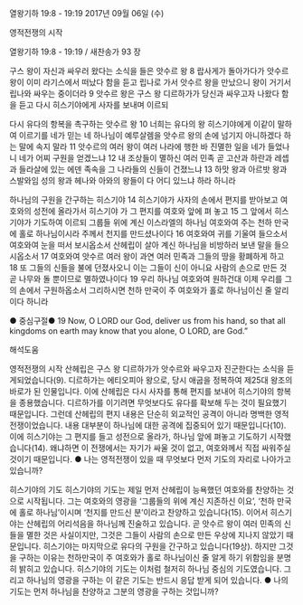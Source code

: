 열왕기하 19:8 - 19:19 
2017년 09월 06일 (수)

영적전쟁의 시작



열왕기하 19:8 - 19:19 / 새찬송가 93 장


구스 왕이 자신과 싸우러 왔다는 소식을 들은 앗수르 왕
8 랍사게가 돌아가다가 앗수르 왕이 이미 라기스에서 떠났다 함을 듣고 립나로 가서 앗수르 왕을 만났으니 왕이 거기서 립나와 싸우는 중이더라 9 앗수르 왕은 구스 왕 디르하가가 당신과 싸우고자 나왔다 함을 듣고 다시 히스기야에게 사자를 보내며 이르되

다시 유다의 항복을 촉구하는 앗수르 왕
10 너희는 유다의 왕 히스기야에게 이같이 말하여 이르기를 네가 믿는 네 하나님이
예루살렘을 앗수르 왕의 손에 넘기지 아니하겠다 하는 말에 속지 말라 11 앗수르의
여러 왕이 여러 나라에 행한 바 진멸한 일을 네가 들었나니 네가 어찌 구원을 얻겠느냐 12 내 조상들이 멸하신 여러 민족 곧 고산과 하란과 레셉과 들라살에 있는 에덴 족속을 그 나라들의 신들이 건졌느냐 13 하맛 왕과 아르밧 왕과 스발와임 성의 왕과 헤나와 아와의 왕들이 다 어디 있느냐 하라 하니라

하나님의 구원을 간구하는 히스기야
14 히스기야가 사자의 손에서 편지를 받아보고 여호와의 성전에 올라가서 히스기야
가 그 편지를 여호와 앞에 펴 놓고 15 그 앞에서 히스기야가 기도하여 이르되 그룹들 위에 계신 이스라엘의 하나님 여호와여 주는 천하 만국에 홀로 하나님이시라 주께서 천지를 만드셨나이다 16 여호와여 귀를 기울여 들으소서 여호와여 눈을 떠서 보시옵소서 산헤립이 살아 계신 하나님을 비방하러 보낸 말을 들으시옵소서 17 여호와여 앗수르 여러 왕이 과연 여러 민족과 그들의 땅을 황폐하게 하고 18 또 그들의 신들을 불에 던졌사오니 이는 그들이 신이 아니요 사람의 손으로 만든 것 곧 나무와 돌 뿐이므로 멸하였나이다 19 우리 하나님 여호와여 원하건대 이제 우리를 그의 손에서 구원하옵소서 그리하시면 천하 만국이 주 여호와가 홀로 하나님이신 줄 알리이다 하니라

● 중심구절● 19 Now, O LORD our God, deliver us from his hand, so that all kingdoms on earth may know that you alone, O LORD, are God.”

해석도움





영적전쟁의 시작
산헤립은 구스 왕 디르하가가 앗수르와 싸우고자 진군한다는 소식을 듣게되었습니다(9). 디르하가는 에티오피아 왕으로, 당시 애굽을 정복하여 제25대 왕조의 바로가 된 인물입니다. 이에 산헤립은 다시 사자를 통해 편지를 보내어 히스기야의 항복을 종용했습니다. 디르하가를 이기려면 무엇보다도 유다를 확보해 두는 것이 필요했기 때문입니다. 그런데 산헤립의 편지 내용은 단순히 외교적인 공격이 아니라 명백한 영적전쟁이었습니다. 내용 대부분이 하나님에 대한 공격에 집중되어 있기 때문입니다(10). 이에 히스기야는 그 편지를 들고 성전으로 올라가, 하나님 앞에 펴놓고 기도하기 시작했습니다(14). 왜냐하면 이 전쟁에서는 자기가 싸울 것이 없고, 여호와께서 직접 싸워주실 것이기 때문입니다.
● 나는 영적전쟁이 있을 때 무엇보다 먼저 기도의 자리로 나아가고 있습니까?

히스기야의 기도
히스기야의 기도는 제일 먼저 산헤립이 능욕했던 여호와를 찬양하는 것으로 시작됩니다. 그는 여호와의 영광을 ‘그룹들의 위에 계신 지존하신 이요’, ‘천하 만국에 홀로 하나님’이시며 ‘천지를 만드신 분’이라고 찬양하고 있습니다(15). 이어서 히스기야는 산헤립의 어리석음을 하나님께 진술하고 있습니다. 곧 앗수르 왕이 여러 민족의 신들을 멸한 것은 사실이지만, 그것은 그들이 사람의 손으로 만든 우상에 지나지 않았기 때문입니다. 히스기야는 마지막으로 유다의 구원을 간구하고 있습니다(19상). 하지만 그것을 구하는 이유는 천하만국이 주 여호와가 홀로 하나님이신 줄 알게 하기 위함임을 분명히 밝히고 있습니다. 히스기야의 기도는 이처럼 철저히 하나님 중심의 기도였습니다. 그리고 하나님의 영광을 구하는 이 같은 기도는 반드시 응답 받게 되어 있습니다.
● 나의 기도는 먼저 하나님을 찬양하고 그분의 영광을 구하는 것입니까?